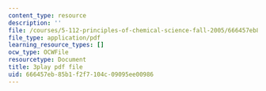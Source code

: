 ```yaml
---
content_type: resource
description: ''
file: /courses/5-112-principles-of-chemical-science-fall-2005/666457eb85b1f2f7104c09095ee00986_qm_hVsoM4OY.pdf
file_type: application/pdf
learning_resource_types: []
ocw_type: OCWFile
resourcetype: Document
title: 3play pdf file
uid: 666457eb-85b1-f2f7-104c-09095ee00986
---
```

